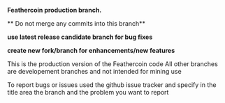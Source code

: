  **Feathercoin production branch.**
 
 ** Do not merge any commits into this branch**
 
 **use latest release candidate branch for bug fixes**
 
 **create new fork/branch for enhancements/new features**
 
This is the production version of the Feathercoin code
All other branches are developement branches and not intended for mining use

To report bugs or issues used the github issue tracker and specify in the title area the branch and the problem you want to report
